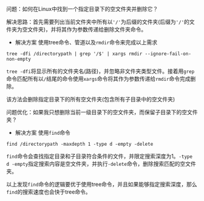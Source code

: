 问题：如何在Linux中找到一个指定目录下的空文件夹并删除它？

解决思路：首先需要列出当前文件夹中所有以`'/'`为后缀的文件夹(后缀为`'/'`的文件夹为空文件夹)，并将其作为参数传递给删除文件夹命令。

- 解决方案 使用tree命令、管道以及`rmdir`命令来完成以上需求

```shell
tree -dfi /directorypath | grep '/$' | xargs rmdir --ignore-fail-on-non-empty
```

`tree -dfi`将显示所有的文件夹名(路径)，并忽略非文件夹类型文件。接着用`grep`命令匹配所有以`/`结尾的命令使用`xargs`命令将其作为参数传递给`rmdir`命令完成删除。

该方法会删除指定目录下的所有空文件夹(包含所有子目录中的空文件夹)

问题优化：如果我只想删除当前一级目录下的空文件夹，而保留子目录下的空文件夹？

- 解决方案 使用`find`命令

```shell
find /directorypath -maxdepth 1 -type d -empty -delete
```

`find`命令会查找指定目录和子目录符合条件的文件，并限定搜索深度为1。`-type d -empty`指定搜索内容是空文件夹，并执行`-delete`命令，删除搜索匹配的空文件夹。

以上发现`find`命令的逻辑要优于使用tree命令，并且如果能够指定搜索深度，那么`find`的搜索速度也会快于tree命令。